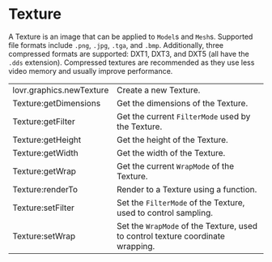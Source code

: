 <!--
category: reference
-->

Texture
===

A Texture is an image that can be applied to `Model`s and `Mesh`s.  Supported file formats include
`.png`, `.jpg`, `.tga`, and `.bmp`.  Additionally, three compressed formats are supported: DXT1,
DXT3, and DXT5 (all have the `.dds` extension).  Compressed textures are recommended as they use
less video memory and usually improve performance.

<table>
<tr>
  <td class="pre">lovr.graphics.newTexture</td>
  <td>Create a new Texture.</td>
</tr>

<tr>
  <td class="pre">Texture:getDimensions</td>
  <td>Get the dimensions of the Texture.</td>
</tr>

<tr>
  <td class="pre">Texture:getFilter</td>
  <td>Get the current <code>FilterMode</code> used by the Texture.</td>
</tr>

<tr>
  <td class="pre">Texture:getHeight</td>
  <td>Get the height of the Texture.</td>
</tr>

<tr>
  <td class="pre">Texture:getWidth</td>
  <td>Get the width of the Texture.</td>
</tr>

<tr>
  <td class="pre">Texture:getWrap</td>
  <td>Get the current <code>WrapMode</code> of the Texture.</td>
</tr>

<tr>
  <td class="pre">Texture:renderTo</td>
  <td>Render to a Texture using a function.</td>
</tr>

<tr>
  <td class="pre">Texture:setFilter</td>
  <td>Set the <code>FilterMode</code> of the Texture, used to control sampling.</td>
</tr>

<tr>
  <td class="pre">Texture:setWrap</td>
  <td>Set the <code>WrapMode</code> of the Texture, used to control texture coordinate wrapping.</td>
</tr>
</table>

